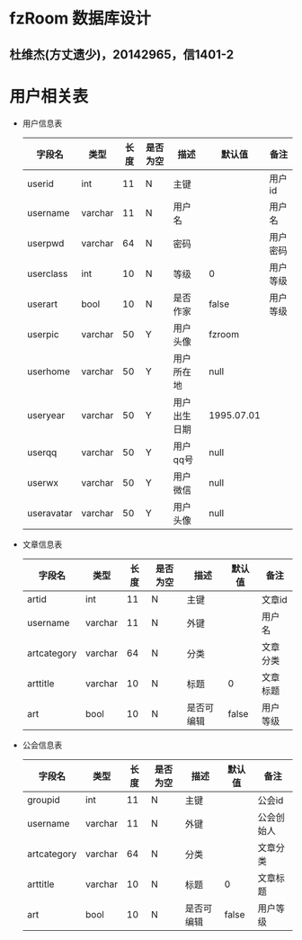 # fzRoom 数据库设计
## 杜维杰(方丈遗少)，20142965，信1401-2
# 用户相关表
  - 用户信息表


    |字段名  | 类型   | 长度 |是否为空|描述  |默认值 |备注|
    |--------|-------|------|-------|------|------|----|
    |userid  | int   |   11 |N      |主键  |       |用户id|
    |username|varchar|   11 |N      |用户名|       |用户名|
    |userpwd|varchar |  64  |N      |密码  |       |用户密码|
    |userclass| int  |   10 |N      |等级  |  0    |用户等级|
    |userart| bool  |   10 |N      |是否作家  |  false    |用户等级|
    |userpic| varchar  |   50 |Y      |用户头像  |  fzroom    ||
    |userhome| varchar  |   50 |Y      |用户所在地  |  null    ||
    |useryear| varchar  |   50 |Y      |用户出生日期  |  1995.07.01  ||
    |userqq| varchar  |   50 |Y      |用户qq号  |  null   ||
    |userwx| varchar  |   50 |Y      |用户微信  |  null    ||
    |useravatar| varchar  |   50 |Y      |用户头像  |  null    ||


 - 文章信息表



    |字段名  | 类型   | 长度 |是否为空|描述  |默认值 |备注|
    |--------|-------|------|-------|------|------|----|
    |artid  | int   |   11 |N      |主键  |       |文章id|
    |username|varchar|   11 |N      |外键|       |用户名|
    |artcategory|varchar |  64  |N      |分类  |       |文章分类|
    |arttitle| varchar  |   10 |N      |标题  |  0    |文章标题|
    |art| bool  |   10 |N      |是否可编辑  |  false    |用户等级|

 - 公会信息表



    |字段名  | 类型   | 长度 |是否为空|描述  |默认值 |备注|
    |--------|-------|------|-------|------|------|----|
    |groupid  | int   |   11 |N      |主键  |       |公会id|
    |username|varchar|   11 |N      |外键|       |公会创始人|
    |artcategory|varchar |  64  |N      |分类  |       |文章分类|
    |arttitle| varchar  |   10 |N      |标题  |  0    |文章标题|
    |art| bool  |   10 |N      |是否可编辑  |  false    |用户等级|
